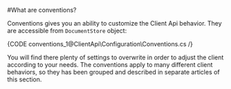 ﻿#What are conventions?

Conventions gives you an ability to customize the Client Api behavior. They are accessible from `DocumentStore` object:

{CODE conventions_1@ClientApi\Configuration\Conventions.cs /}

You will find there plenty of settings to overwrite in order to adjust the client according to your needs. The conventions apply to many different client behaviors, 
so they has been grouped and described in separate articles of this section.